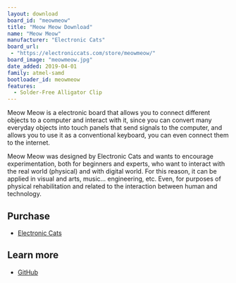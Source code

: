 ```yaml
---
layout: download
board_id: "meowmeow"
title: "Meow Meow Download"
name: "Meow Meow"
manufacturer: "Electronic Cats"
board_url:
 - "https://electroniccats.com/store/meowmeow/"
board_image: "meowmeow.jpg"
date_added: 2019-04-01
family: atmel-samd
bootloader_id: meowmeow
features:
  - Solder-Free Alligator Clip
---
```


Meow Meow is a electronic board that allows you to connect different objects to a computer and interact with it, since you can convert many everyday objects into touch panels that send signals to the computer, and allows you to use it as a conventional keyboard, you can even connect them to the internet.

Meow Meow was designed by Electronic Cats and wants to encourage experimentation, both for beginners and experts, who want to interact with the real world (physical) and with digital world. For this reason, it can be applied in visual and arts, music... engineering, etc. Even, for purposes of physical rehabilitation and related to the interaction between human and technology.

## Purchase

* [Electronic Cats](https://electroniccats.com/producto/meowmeow/)

## Learn more

* [GitHub](https://github.com/ElectronicCats/MeowMeow)